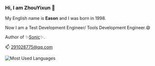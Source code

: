 ### Hi, I am **ZhouYixun** 👋

My English name is **Eason** and I was born in 1998.

Now I am a Test Development Engineer/ Tools Development Engineer.😄

Author of ✨[Sonic](https://sonic-cloud.gitee.io/#/Home)✨.

📫 <291028775@qq.com>

![Most Used Languages](https://github-readme-stats.vercel.app/api/top-langs/?username=ZhouYixun&theme=bright&layout=compact)


